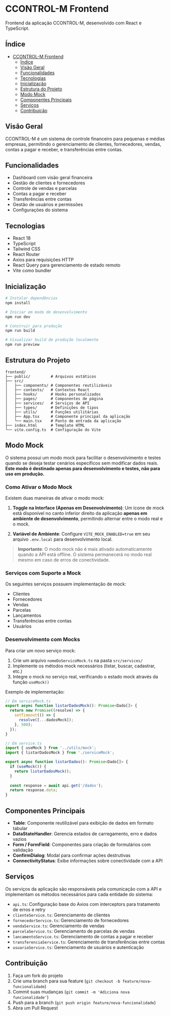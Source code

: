 # CCONTROL-M Frontend

Frontend da aplicação CCONTROL-M, desenvolvido com React e TypeScript.

## Índice

- [CCONTROL-M Frontend](#ccontrol-m-frontend)
  - [Índice](#índice)
  - [Visão Geral](#visão-geral)
  - [Funcionalidades](#funcionalidades)
  - [Tecnologias](#tecnologias)
  - [Inicialização](#inicialização)
  - [Estrutura do Projeto](#estrutura-do-projeto)
  - [Modo Mock](#modo-mock)
  - [Componentes Principais](#componentes-principais)
  - [Serviços](#serviços)
  - [Contribuição](#contribuição)

## Visão Geral

CCONTROL-M é um sistema de controle financeiro para pequenas e médias empresas, permitindo o gerenciamento de clientes, fornecedores, vendas, contas a pagar e receber, e transferências entre contas.

## Funcionalidades

- Dashboard com visão geral financeira
- Gestão de clientes e fornecedores
- Controle de vendas e parcelas
- Contas a pagar e receber
- Transferências entre contas
- Gestão de usuários e permissões
- Configurações do sistema

## Tecnologias

- React 18
- TypeScript
- Tailwind CSS
- React Router
- Axios para requisições HTTP
- React Query para gerenciamento de estado remoto
- Vite como bundler

## Inicialização

```bash
# Instalar dependências
npm install

# Iniciar em modo de desenvolvimento
npm run dev

# Construir para produção
npm run build

# Visualizar build de produção localmente
npm run preview
```

## Estrutura do Projeto

```
frontend/
├── public/         # Arquivos estáticos
├── src/
│   ├── components/ # Componentes reutilizáveis
│   ├── contexts/   # Contextos React
│   ├── hooks/      # Hooks personalizados
│   ├── pages/      # Componentes de página
│   ├── services/   # Serviços de API
│   ├── types/      # Definições de tipos
│   ├── utils/      # Funções utilitárias
│   ├── App.tsx     # Componente principal da aplicação
│   └── main.tsx    # Ponto de entrada da aplicação
├── index.html      # Template HTML
└── vite.config.ts  # Configuração do Vite
```

## Modo Mock

O sistema possui um modo mock para facilitar o desenvolvimento e testes quando se deseja testar cenários específicos sem modificar dados reais. **Este modo é destinado apenas para desenvolvimento e testes, não para uso em produção.**

### Como Ativar o Modo Mock

Existem duas maneiras de ativar o modo mock:

1. **Toggle na Interface (Apenas em Desenvolvimento)**: Um ícone de mock está disponível no canto inferior direito da aplicação **apenas em ambiente de desenvolvimento**, permitindo alternar entre o modo real e o mock.

2. **Variável de Ambiente**: Configure `VITE_MOCK_ENABLED=true` em seu arquivo `.env.local` para desenvolvimento local.

> **Importante**: O modo mock não é mais ativado automaticamente quando a API está offline. O sistema permanecerá no modo real mesmo em caso de erros de conectividade.

### Serviços com Suporte a Mock

Os seguintes serviços possuem implementação de mock:

- Clientes
- Fornecedores
- Vendas
- Parcelas
- Lançamentos
- Transferências entre contas
- Usuários

### Desenvolvimento com Mocks

Para criar um novo serviço mock:

1. Crie um arquivo `nomeDoServicoMock.ts` na pasta `src/services/`
2. Implemente os métodos mock necessários (listar, buscar, cadastrar, etc.)
3. Integre o mock no serviço real, verificando o estado mock através da função `useMock()`

Exemplo de implementação:

```typescript
// Em serviceMock.ts
export async function listarDadosMock(): Promise<Dado[]> {
  return new Promise((resolve) => {
    setTimeout(() => {
      resolve([...dadosMock]);
    }, 500);
  });
}

// Em service.ts
import { useMock } from '../utils/mock';
import { listarDadosMock } from './serviceMock';

export async function listarDados(): Promise<Dado[]> {
  if (useMock()) {
    return listarDadosMock();
  }
  
  const response = await api.get('/dados');
  return response.data;
}
```

## Componentes Principais

- **Table**: Componente reutilizável para exibição de dados em formato tabular
- **DataStateHandler**: Gerencia estados de carregamento, erro e dados vazios
- **Form / FormField**: Componentes para criação de formulários com validação
- **ConfirmDialog**: Modal para confirmar ações destrutivas
- **ConnectivityStatus**: Exibe informações sobre conectividade com a API

## Serviços

Os serviços da aplicação são responsáveis pela comunicação com a API e implementam os métodos necessários para cada entidade do sistema:

- `api.ts`: Configuração base do Axios com interceptors para tratamento de erros e retry
- `clienteService.ts`: Gerenciamento de clientes
- `fornecedorService.ts`: Gerenciamento de fornecedores
- `vendaService.ts`: Gerenciamento de vendas
- `parcelaService.ts`: Gerenciamento de parcelas de vendas
- `lancamentoService.ts`: Gerenciamento de contas a pagar e receber
- `transferenciaService.ts`: Gerenciamento de transferências entre contas
- `usuarioService.ts`: Gerenciamento de usuários e autenticação

## Contribuição

1. Faça um fork do projeto
2. Crie uma branch para sua feature (`git checkout -b feature/nova-funcionalidade`)
3. Commit suas mudanças (`git commit -m 'Adiciona nova funcionalidade'`)
4. Push para a branch (`git push origin feature/nova-funcionalidade`)
5. Abra um Pull Request 